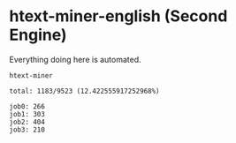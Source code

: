 # htext-miner-english (Second Engine)

Everything doing here is automated.

```
htext-miner

total: 1183/9523 (12.422555917252968%)

job0: 266
job1: 303
job2: 404
job3: 210
```